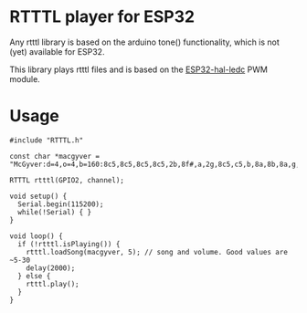 # RTTTL player for ESP32

Any rtttl library is based on the arduino tone() functionality, which is not (yet) available for ESP32.

This library plays rtttl files and is based on the [ESP32-hal-ledc](https://github.com/espressif/arduino-esp32/blob/a4305284d085caeddd1190d141710fb6f1c6cbe1/cores/esp32/esp32-hal-ledc.h) PWM module.

# Usage
```
#include "RTTTL.h"

const char *macgyver = "McGyver:d=4,o=4,b=160:8c5,8c5,8c5,8c5,2b,8f#,a,2g,8c5,c5,b,8a,8b,8a,g,e5,2a,b.,8p,8c5,8b,8a,c5,8b,8a,d5,8c5,8b,d5,8c5,8b,e5,8d5,8e5,f#5,b,1g5,8p,8g5,8e5,8c5,8f#5,8d5,8b,8e5,8c5,8a,8d5,8b,8g,c5,b,8c5,8b,8a,8g,a#,a,8g.";

RTTTL rtttl(GPIO2, channel);

void setup() {
  Serial.begin(115200);
  while(!Serial) { }
}

void loop() {
  if (!rtttl.isPlaying()) {
    rtttl.loadSong(macgyver, 5); // song and volume. Good values are ~5-30
    delay(2000);
  } else {
    rtttl.play();
  }
}
```

